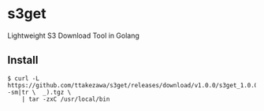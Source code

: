 # s3get

Lightweight S3 Download Tool in Golang

## Install

    $ curl -L https://github.com/ttakezawa/s3get/releases/download/v1.0.0/s3get_1.0.0_$(uname -sm|tr \  _).tgz \
        | tar -zxC /usr/local/bin
